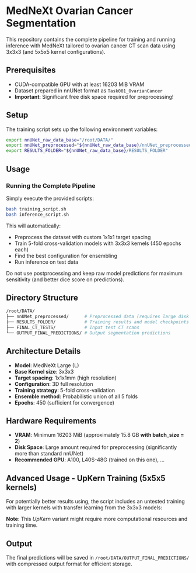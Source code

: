 # MedNeXt Ovarian Cancer Segmentation

This repository contains the complete pipeline for training and running inference with MedNeXt tailored to ovarian cancer CT scan data using 3x3x3 (and 5x5x5 kernel configurations).

## Prerequisites

- CUDA-compatible GPU with at least 16203 MiB VRAM
- Dataset prepared in nnUNet format as `Task001_OvarianCancer`
- **Important**: Significant free disk space required for preprocessing!

## Setup

The training script sets up the following environment variables:

```sh
export nnUNet_raw_data_base="/root/DATA/"
export nnUNet_preprocessed="${nnUNet_raw_data_base}/nnUNet_preprocessed"
export RESULTS_FOLDER="${nnUNet_raw_data_base}/RESULTS_FOLDER"
```

## Usage

### Running the Complete Pipeline

Simply execute the provided scripts:

```bash
bash training_script.sh
bash inference_script.sh
```

This will automatically:
- Preprocess the dataset with custom 1x1x1 target spacing
- Train 5-fold cross-validation models with 3x3x3 kernels (450 epochs each)
- Find the best configuration for ensembling
- Run inference on test data

Do not use postprocessing and keep raw model predictions for maximum sensitivity (and better dice score on predictions).

## Directory Structure

```sh
/root/DATA/
├── nnUNet_preprocessed/      # Preprocessed data (requires large disk space)
├── RESULTS_FOLDER/           # Training results and model checkpoints
├── FINAL_CT_TESTS/           # Input test CT scans
└── OUTPUT_FINAL_PREDICTIONS/ # Output segmentation predictions
```

## Architecture Details

- **Model**: MedNeXt Large (L)
- **Base Kernel size**: 3x3x3
- **Target spacing**: 1x1x1mm (high resolution)
- **Configuration**: 3D full resolution
- **Training strategy**: 5-fold cross-validation
- **Ensemble method**: Probabilistic union of all 5 folds
- **Epochs**: 450 (sufficient for convergence)

## Hardware Requirements

- **VRAM**: Minimum 16203 MiB (approximately 15.8 GB **with batch_size = 2**)
- **Disk Space**: Large amount required for preprocessing (significantly more than standard nnUNet)
- **Recommended GPU**:  A100, L40S-48G (trained on this one), ...

## Advanced Usage - UpKern Training (5x5x5 kernels)

For potentially better results using, the script includes an untested training with larger kernels with transfer learning from the 3x3x3 models:

**Note**: This *UpKern* variant might require more computational resources and training time.

## Output

The final predictions will be saved in `/root/DATA/OUTPUT_FINAL_PREDICTIONS/` with compressed output format for efficient storage.